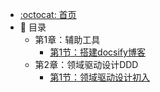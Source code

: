 - [:octocat: 首页](/README)
- :memo: 目录
   - 第1章：辅助工具
       - [第1节：搭建docsify博客](/md/tools/2022-05-10-docsify搭建.md) 
    - 第2章：领域驱动设计DDD
        - [第1节：领域驱动设计初入](/md/ddd/2022-05-11-领域驱动模型初入.md) 